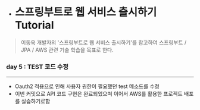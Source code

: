 - 스프링부트로 웹 서비스 츨시하기 Tutorial
  ========================================

> 이동욱 개발자의 '스프링부트로 웹 서비스 출시하기'를 참고하여
> 스프링부트 / JPA / AWS 관련 기술 학습을 목표로 한다.

### day 5 : TEST 코드 수정

---

 - Oauth2 적용으로 인해 사용자 권한이 필요했던 test 메소드를 수정
 - 이번 커밋으로 API 코드 구현은 완료되었으며 이어서 AWS를 활용한 프로젝트 배포를 실습하기로함